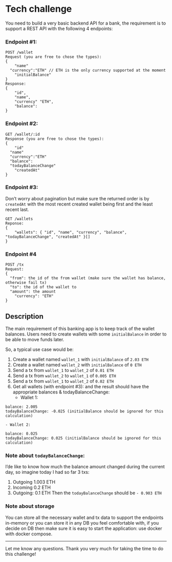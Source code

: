 # Tech challenge

You need to build a very basic backend API for a bank, the requirement is to support a REST API with the following 4 endpoints:

### Endpoint #1:

```
POST /wallet
Request (you are free to chose the types):
{
	"name"
  "currency":"ETH" // ETH is the only currency supported at the moment
	"initialBalance"
}
Response:
{
	"id",
 	"name",
	"currency" "ETH",
	"balance":
}
```

### Endpoint #2:

```
GET /wallet/:id
Response (you are free to chose the types):
{
	"id"
  "name"
  "currency":"ETH"
  "balance":
  "todayBalanceChange"
	"createdAt"
}
```

### Endpoint #3:

Don’t worry about pagination but make sure the returned order is by `createdAt` with the most recent created wallet being first and the least recent last.

```
GET /wallets
Reponse:
{
	"wallets": { "id", "name", "currency", "balance", "todayBalanceChange", "createdAt" }[]
}
```

### Endpoint #4

```
POST /tx
Request:
{
  "from": the id of the from wallet (make sure the wallet has balance, otherwise fail tx)
  "to": the id of the wallet to
  "amount": the amount
	"currency": "ETH"
}
```

## Description

The main requirement of this banking app is to keep track of the wallet balances.
Users need to create wallets with some `initialBalance` in order to be able to move funds later.

So, a typical use case would be:

1. Create a wallet named `wallet_1` with `initialBalance` of `2.03 ETH`
2. Create a wallet named `wallet_2` with `initialBalance` of `0 ETH`
3. Send a tx from `wallet_1` to `wallet_2` of `0.01 ETH`
4. Send a tx from `wallet_2` to `wallet_1` of `0.005 ETH`
5. Send a tx from `wallet_1` to `wallet_2` of `0.02 ETH`
6. Get all wallets (with endpoint #3): and the result should have the appropriate balances & todayBalanceChange:
   - Wallet 1:

```
balance: 2.005
todayBalanceChange: -0.025 (initialBalance should be ignored for this calculation)
```

    - Wallet 2:

```
balance: 0.025
todayBalanceChange: 0.025 (initialBalance should be ignored for this calculation)
```

### Note about `todayBalanceChange`:

I’de like to know how much the balance amount changed during the current day, so imagine today I had so far 3 txs:

1. Outgoing 1.003 ETH
2. Incoming 0.2 ETH
3. Outgoing: 0.1 ETH
   Then the `todayBalanceChange` should be `- 0.903 ETH`

### Note about storage

You can store all the necessary wallet and tx data to support the endpoints in-memory or you can store it in any DB you feel comfortable with, if you decide on DB then make sure it is easy to start the application: use docker with docker compose.

---

Let me know any questions. Thank you very much for taking the time to do this challenge!
